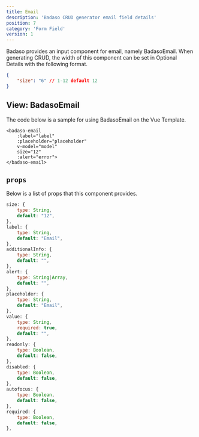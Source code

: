 ```yaml
---
title: Email
description: 'Badaso CRUD generator email field details'
position: 7
category: 'Form Field'
version: 1
---
```


Badaso provides an input component for email, namely BadasoEmail. When generating CRUD, the width of this component can be set in Optional Details with the following format.

```json
{
    "size": "6" // 1-12 default 12
}
```

## View: BadasoEmail

The code below is a sample for using BadasoEmail on the Vue Template.

```vue
<badaso-email
    :label="label"
    :placeholder="placeholder"
    v-model="model"
    size="12"
    :alert="error">
</badaso-email>
```

## `props`

Below is a list of props that this component provides.

```js
size: {
    type: String,
    default: "12",
},
label: {
    type: String,
    default: "Email",
},
additionalInfo: {
    type: String,
    default: "",
},
alert: {
    type: String|Array,
    default: "",
},
placeholder: {
    type: String,
    default: "Email",
},
value: {
    type: String,
    required: true,
    default: "",
},
readonly: {
    type: Boolean,
    default: false,
},
disabled: {
    type: Boolean,
    default: false,
},
autofocus: {
    type: Boolean,
    default: false,
},
required: {
    type: Boolean,
    default: false,
},
```